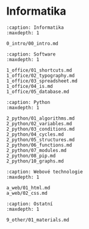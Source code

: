 Informatika
===========


```{toctree}
:caption: Informatika
:maxdepth: 1

0_intro/00_intro.md
```

```{toctree}
:caption: Software
:maxdepth: 1

1_office/01_shortcuts.md
1_office/02_typography.md
1_office/03_spreadsheet.md
1_office/04_is.md
1_office/05_database.md
```

```{toctree}
:caption: Python
:maxdepth: 1

2_python/01_algorithms.md
2_python/02_variables.md
2_python/03_conditions.md
2_python/04_cycles.md
2_python/05_structures.md
2_python/06_functions.md
2_python/07_modules.md
2_python/08_pip.md
2_python/10_graphs.md
```

```{toctree}
:caption: Webové technologie
:maxdepth: 1

a_web/01_html.md
a_web/02_css.md
```

```{toctree}
:caption: Ostatní 
:maxdepth: 1

9_other/01_materials.md
```

